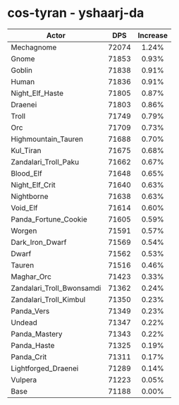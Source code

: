 # cos-tyran - yshaarj-da
| Actor | DPS | Increase |
|---|:---:|:---:|
|Mechagnome|72074|1.24%|
|Gnome|71853|0.93%|
|Goblin|71838|0.91%|
|Human|71836|0.91%|
|Night_Elf_Haste|71805|0.87%|
|Draenei|71803|0.86%|
|Troll|71749|0.79%|
|Orc|71709|0.73%|
|Highmountain_Tauren|71688|0.70%|
|Kul_Tiran|71675|0.68%|
|Zandalari_Troll_Paku|71662|0.67%|
|Blood_Elf|71648|0.65%|
|Night_Elf_Crit|71640|0.63%|
|Nightborne|71638|0.63%|
|Void_Elf|71614|0.60%|
|Panda_Fortune_Cookie|71605|0.59%|
|Worgen|71591|0.57%|
|Dark_Iron_Dwarf|71569|0.54%|
|Dwarf|71562|0.53%|
|Tauren|71516|0.46%|
|Maghar_Orc|71423|0.33%|
|Zandalari_Troll_Bwonsamdi|71362|0.24%|
|Zandalari_Troll_Kimbul|71350|0.23%|
|Panda_Vers|71349|0.23%|
|Undead|71347|0.22%|
|Panda_Mastery|71343|0.22%|
|Panda_Haste|71325|0.19%|
|Panda_Crit|71311|0.17%|
|Lightforged_Draenei|71289|0.14%|
|Vulpera|71223|0.05%|
|Base|71188|0.00%|
